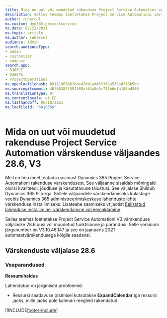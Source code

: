 ```yaml
---
title: Mida on uut või muudetud rakenduse Project Service Automation värskenduse väljaandes 28.6, Hotfix, V3
description: Selles teemas loetletakse Project Service Automationi värskenduse väljalaske 28.6 V3 funktsioonid ja parandused.
author: ruhercul
ms.custom: dyn365-projectservice
ms.date: 02/22/2021
ms.topic: article
ms.author: ruhercul
audience: Admin
search.audienceType:
- admin
- customizer
- enduser
search.app:
- D365CE
- D365PS
- ProjectOperations
ms.openlocfilehash: 09111967b61bde476b1ad45f3f2a532adf13b5bb
ms.sourcegitcommit: 40f68387f594180af64a5e5c748b6efa188bd300
ms.translationtype: HT
ms.contentlocale: et-EE
ms.lasthandoff: 05/10/2021
ms.locfileid: "6010556"
---
```

# <a name="whats-new-or-changed-in-project-service-automation-update-release-286-v3"></a>Mida on uut või muudetud rakenduse Project Service Automation värskenduse väljaandes 28.6, V3

Meil on hea meel teatada uusimast Dynamics 365 Project Service Automationi rakenduse värskendusest. See väljaanne sisaldab mõningaid olulisi kvaliteedi, jõudluse ja kasutatavuse täiustusi. See väljalase ühildub Dynamics 365 9. x-iga. Sellele väljaandele värskendamiseks külastage veebis Dynamics 365 administreerimiskeskuse lahenduste lehte värskenduse installimiseks. Lisateabe saamiseks vt jaotist [Eelistatud lahenduse installimine, värskendamine või eemaldamine](/power-platform/admin/install-remove-preferred-solution).

Selles teemas loetletakse Project Service Automationi V3 värskenduse väljalaske 28.6 uusi või muudetud funktsioone ja parandusi. Selle versiooni järgunumber on V3.10.46.147 ja see on jaanuaris 2021 automaatvärskendusega kõigile saadaval.

## <a name="update-release-286"></a>Värskenduste väljalase 28.6

### <a name="bug-fixes"></a>Veaparandused


**Ressursihaldus**

Lahendatud on järgmised probleemid.

- Ressursi saadavuse otsimisel kutsutakse **ExpandCalendar** iga ressursi jaoks, mille jaoks pole kalendri reegleid rakendatud.


[!INCLUDE[footer-include](../includes/footer-banner.md)]